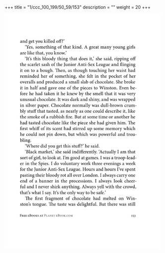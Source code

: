 +++
title = "1/ccc_100_199/50_59/153"
description = ""
weight = 20
+++

<img class="center-fit-jpg" src="/jpg_/out_jpg_1984__153.jpg" ></img>

